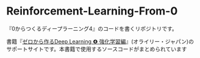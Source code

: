 # Reinforcement-Learning-From-0
『0からつくるディープラーニング4』のコードを書くリポジトリです。

書籍『[ゼロから作るDeep Learning ❹ 強化学習編](https://www.amazon.co.jp/dp/4873119758)』(オライリー・ジャパン)のサポートサイトです。本書籍で使用するソースコードがまとめられています

